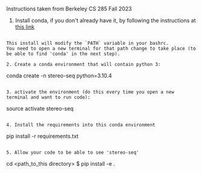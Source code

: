 Instructions taken from Berkeley CS 285 Fall 2023

1. Install conda, if you don't already have it, by following the instructions at [this link](https://docs.conda.io/projects/conda/en/latest/user-guide/install/)

```

This install will modify the `PATH` variable in your bashrc.
You need to open a new terminal for that path change to take place (to be able to find 'conda' in the next step).

2. Create a conda environment that will contain python 3:
```
conda create -n stereo-seq python=3.10.4
```

3. activate the environment (do this every time you open a new terminal and want to run code):
```
source activate stereo-seq
```

4. Install the requirements into this conda environment
```
pip install -r requirements.txt
```

5. Allow your code to be able to see 'stereo-seq'
```
cd <path_to_this directory>
$ pip install -e .